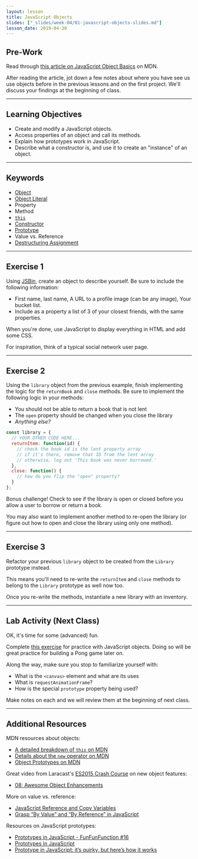 ```yaml
---
layout: lesson
title: JavaScript Objects
slides: ["_slides/week-04/01-javascript-objects-slides.md"]
lesson_date: 2019-04-30
---
```


## Pre-Work

Read through [this article on JavaScript Object Basics](https://developer.mozilla.org/en-US/docs/Learn/JavaScript/Objects/Basics) on MDN.

After reading the article, jot down a few notes about where you have see us use objects before in the previous lessons and on the first project. We'll discuss your findings at the beginning of class.

---

## Learning Objectives

- Create and modify a JavaScript objects.
- Access properties of an object and call its methods.
- Explain how prototypes work in JavaScript.
- Describe what a constructor is, and use it to create an "instance" of an object.

---

## Keywords

- [Object](https://developer.mozilla.org/en-US/docs/Web/JavaScript/Reference/Global_Objects/Object)
- [Object Literal](https://developer.mozilla.org/en-US/docs/Web/JavaScript/Guide/Grammar_and_types#Object_literals)
- Property
- Method
- [`this`](https://developer.mozilla.org/en-US/docs/Web/JavaScript/Reference/Operators/this)
- [Constructor](https://developer.mozilla.org/en-US/docs/Web/JavaScript/Reference/Global_Objects/Object/constructor)
- [Prototype](https://developer.mozilla.org/en-US/docs/Web/JavaScript/Reference/Global_Objects/Object/prototype)
- Value vs. Reference
- [Destructuring Assignment](https://developer.mozilla.org/en-US/docs/Web/JavaScript/Reference/Operators/Destructuring_assignment)

---

## Exercise 1

Using [JSBin](https://jsbin.com/?html,css,js,output), create an object to describe yourself. Be sure to include the following information:

- First name, last name, A URL to a profile image (can be any image), Your bucket list.
- Include as a property a list of 3 of your closest friends, with the same properties.

When you're done, use JavaScript to display everything in HTML and add some CSS.

For inspiration, think of a typical social network user page.

---

## Exercise 2

Using the `library` object from the previous example, finish implementing the logic for the `returnBook` and `close` methods.
Be sure to implement the following logic in your methods:

- You should not be able to return a book that is not lent
- The `open` property should be changed when you close the library
- _Anything else?_

```js
const library = {
  // YOUR OTHER CODE HERE...
  returnItem: function(id) {
    // check the book id is the lent property array
    // if it's there, remove that ID from the lent array
    // otherwise, log out 'This book was never borrowed.'
  },
  close: function() {
    // how do you flip the "open" property?
  }
};
```

Bonus challenge! Check to see if the library is open or closed before you allow a user to borrow or return a book.

You may also want to implement another method to re-open the library (or figure out how to open and close the library using only one method).

---

## Exercise 3

Refactor your previous `library` object to be created from the `Library` prototype instead.

This means you'll need to re-write the `returnItem` and `close` methods to belong to the `Library` prototype as well now too.

Once you re-write the methods, instantiate a new library with an inventory.

---

## Lab Activity (Next Class)

OK, it's time for some (advanced) fun.

Complete [this exercise](https://developer.mozilla.org/en-US/docs/Learn/JavaScript/Objects/Object_building_practice) for practice with
JavaScript objects. Doing so will be great practice for building a Pong game later on.

Along the way, make sure you stop to familiarize yourself with:

- What is the `<canvas>` element and what are its uses
- What is `requestAnimationFrame`?
- How is the special `prototype` property being used?

Make notes on each and we will review them at the beginning of next class.

---

## Additional Resources

MDN resources about objects:

- [A detailed breakdown of `this` on MDN](https://developer.mozilla.org/en-US/docs/Web/JavaScript/Reference/Operators/this)
- [Details about the `new` operator on MDN](https://developer.mozilla.org/en-US/docs/Web/JavaScript/Reference/Operators/new)
- [Object Prototypes on MDN](https://developer.mozilla.org/en-US/docs/Web/JavaScript/Reference/Global_Objects/Object/prototype#Examples)

Great video from Laracast's [ES2015 Crash Course](https://laracasts.com/series/es6-cliffsnotes) on new object features:

- [08: Awesome Object Enhancements](https://laracasts.com/series/es6-cliffsnotes/episodes/8)

More on value vs. reference:

- [JavaScript Reference and Copy Variables](https://hackernoon.com/javascript-reference-and-copy-variables-b0103074fdf0)
- [Grasp “By Value” and “By Reference” in JavaScript](https://hackernoon.com/grasp-by-value-and-by-reference-in-javascript-7ed75efa1293)

Resources on JavaScript prototypes:

- [Prototypes in JavaScript - FunFunFunction #16](https://www.youtube.com/watch?v=riDVvXZ_Kb4)
- [Prototypes in JavaScript](https://hackernoon.com/prototypes-in-javascript-5bba2990e04b)
- [Prototype in JavaScript: it’s quirky, but here’s how it works](https://medium.freecodecamp.org/prototype-in-js-busted-5547ec68872)
